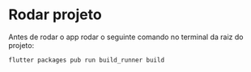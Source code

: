 # Rodar projeto

Antes de rodar o app rodar o seguinte comando no terminal da raiz do projeto:
````
flutter packages pub run build_runner build
